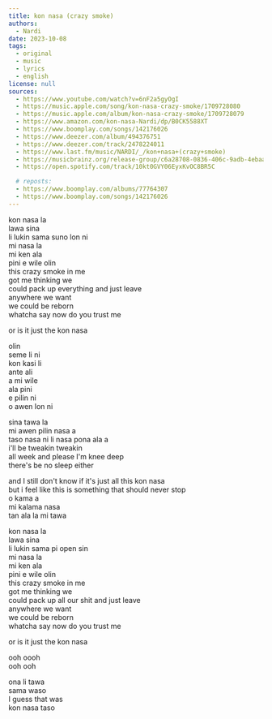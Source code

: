 ```yaml
---
title: kon nasa (crazy smoke)
authors:
  - Nardi
date: 2023-10-08
tags:
  - original
  - music
  - lyrics
  - english
license: null
sources:
  - https://www.youtube.com/watch?v=6nF2a5gyOgI
  - https://music.apple.com/song/kon-nasa-crazy-smoke/1709728080
  - https://music.apple.com/album/kon-nasa-crazy-smoke/1709728079
  - https://www.amazon.com/kon-nasa-Nardi/dp/B0CK5588XT
  - https://www.boomplay.com/songs/142176026
  - https://www.deezer.com/album/494376751
  - https://www.deezer.com/track/2478224011
  - https://www.last.fm/music/NARDI/_/kon+nasa+(crazy+smoke)
  - https://musicbrainz.org/release-group/c6a28708-0836-406c-9adb-4ebaa7c226bf
  - https://open.spotify.com/track/10kt0GVY06EyxKvOC8BR5C

  # reposts: 
  - https://www.boomplay.com/albums/77764307
  - https://www.boomplay.com/songs/142176026
---
```


kon nasa la  \
lawa sina   \
li lukin sama suno lon ni  \
mi nasa la   \
mi ken ala  \
pini e wile olin  \
this crazy smoke in me  \
got me thinking we  \
could pack up everything and just leave  \
anywhere we want  \
we could be reborn  \
whatcha say now do you trust me

or is it just the kon nasa

olin  \
seme li ni  \
kon kasi li  \
ante ali  \
a mi wile   \
ala pini  \
e pilin ni  \
o awen lon ni

sina tawa la  \
mi awen pilin nasa a  \
taso nasa ni li nasa pona ala a  \
i'll be tweakin tweakin  \
all week and please I'm knee deep  \
there's be no sleep either

and I still don't know if it's just all this kon nasa  \
but i feel like this is something that should never stop  \
o kama a  \
mi kalama nasa  \
tan ala la mi tawa

kon nasa la  \
lawa sina   \
li lukin sama pi open sin  \
mi nasa la   \
mi ken ala  \
pini e wile olin  \
this crazy smoke in me  \
got me thinking we  \
could pack up all our shit and just leave  \
anywhere we want  \
we could be reborn  \
whatcha say now do you trust me

or is it just the kon nasa

ooh oooh  \
ooh ooh

ona li tawa  \
sama waso  \
I guess that was  \
kon nasa taso
